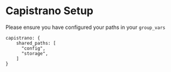 Capistrano Setup
=========

Please ensure you have configured your paths in your `group_vars`

```
capistrano: {
    shared_paths: [
      "config",
      "storage",
    ]
}
```
